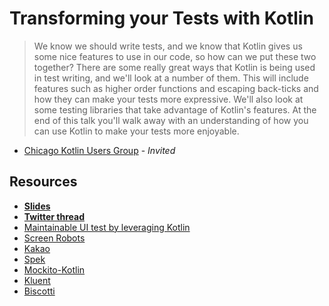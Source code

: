 # Transforming your Tests with Kotlin

> We know we should write tests, and we know that Kotlin gives us some nice features to use in our code, so how can we put these two together? There are some really great ways that Kotlin is being used in test writing, and we'll look at a number of them. This will include features such as higher order functions and escaping back-ticks and how they can make your tests more expressive. We'll also look at some testing libraries that take advantage of Kotlin's features. At the end of this talk you'll walk away with an understanding of how you can use Kotlin to make your tests more enjoyable.

- [Chicago Kotlin Users Group](https://www.meetup.com/Chicago-Kotlin/events/260487964/) - _Invited_

## Resources 

- **[Slides](https://speakerdeck.com/vgonda/transforming-your-tests-with-kotlin)**
- **[Twitter thread](https://twitter.com/TTGonda/status/1123025116139544576)**
- [Maintainable UI test by leveraging Kotlin](https://youtu.be/wlb3lg5JocA)
- [Screen Robots](https://www.raywenderlich.com/949489-espresso-testing-and-screen-robots-getting-started)
- [Kakao](https://www.raywenderlich.com/1505688-ui-testing-with-kakao-tutorial-for-android-getting-started)
- [Spek](https://spekframework.org/)
- [Mockito-Kotlin](https://github.com/nhaarman/mockito-kotlin)
- [Kluent](https://markusamshove.github.io/Kluent/)
- [Biscotti](https://github.com/bufferapp/Biscotti)
